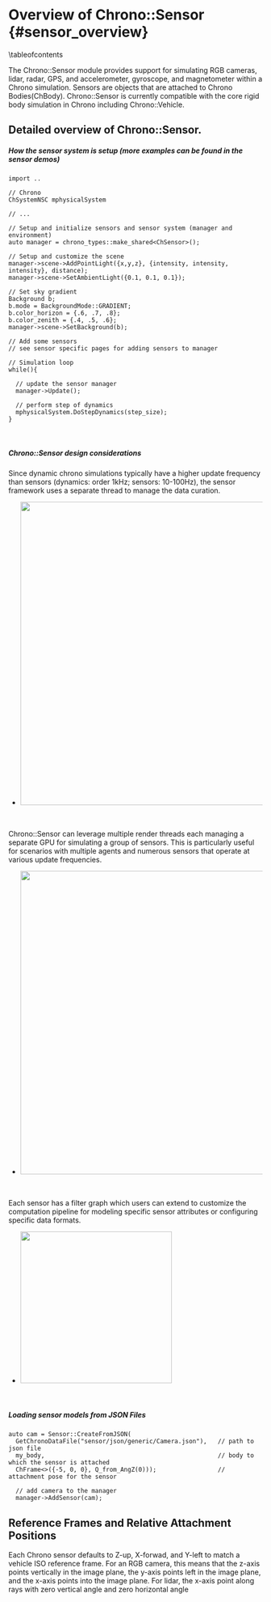 Overview of Chrono::Sensor {#sensor_overview}
=================================

\tableofcontents

The Chrono::Sensor module provides support for simulating RGB cameras, lidar, radar, GPS, and accelerometer, gyroscope, and magnetometer within a Chrono simulation. Sensors are objects that are attached to Chrono Bodies(ChBody). Chrono::Sensor is currently compatible with the core rigid body simulation in Chrono including Chrono::Vehicle.

## Detailed overview of Chrono::Sensor.

 ##### How the sensor system is setup (more examples can be found in the sensor demos)
~~~{.cpp}
import ..

// Chrono
ChSystemNSC mphysicalSystem

// ...

// Setup and initialize sensors and sensor system (manager and environment)
auto manager = chrono_types::make_shared<ChSensor>();

// Setup and customize the scene
manager->scene->AddPointLight({x,y,z}, {intensity, intensity, intensity}, distance);
manager->scene->SetAmbientLight({0.1, 0.1, 0.1});

// Set sky gradient
Background b;
b.mode = BackgroundMode::GRADIENT;
b.color_horizon = {.6, .7, .8};
b.color_zenith = {.4, .5, .6};
manager->scene->SetBackground(b);

// Add some sensors
// see sensor specific pages for adding sensors to manager

// Simulation loop
while(){

  // update the sensor manager
  manager->Update();

  // perform step of dynamics
  mphysicalSystem.DoStepDynamics(step_size);
}
~~~
<br>

##### Chrono::Sensor design considerations

Since dynamic chrono simulations typically have a higher update frequency than sensors (dynamics: order 1kHz; sensors: 10-100Hz), the sensor framework uses a separate thread to manage the data curation.

  - <img src="http://www.projectchrono.org/assets/manual/sensor/processing.png" width="600" />

<br>

Chrono::Sensor can leverage multiple render threads each managing a separate GPU for simulating a group of sensors. This is particularly useful for scenarios with multiple agents and numerous sensors that operate at various update frequencies.
  - <img src = "http://www.projectchrono.org/assets/manual/sensor/multigpu.png" width ="600"/>

<br>

Each sensor has a filter graph which users can extend to customize the computation pipeline for modeling specific sensor attributes or configuring specific data formats.
   - <img src="http://www.projectchrono.org/assets/manual/sensor/filter_graph_general.png" width="300" />

<br>


##### Loading sensor models from JSON Files
~~~{.cpp}
auto cam = Sensor::CreateFromJSON(
  GetChronoDataFile("sensor/json/generic/Camera.json"),   // path to json file
  my_body,                                                // body to which the sensor is attached
  ChFrame<>({-5, 0, 0}, Q_from_AngZ(0)));                 // attachment pose for the sensor

  // add camera to the manager
  manager->AddSensor(cam);
~~~

## Reference Frames and Relative Attachment Positions

Each Chrono sensor defaults to Z-up, X-forwad, and Y-left to match a vehicle ISO reference frame. For an RGB camera, this means that the z-axis points vertically in the image plane, the y-axis points left in the image plane, and the x-axis points into the image plane. For lidar, the x-axis point along rays with zero vertical angle and zero horizontal angle
